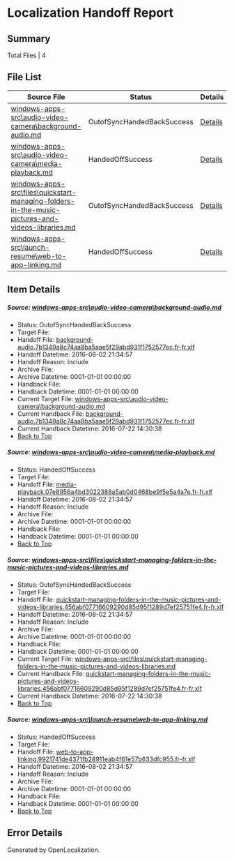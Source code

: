 # <a name='report-top'></a> Localization Handoff Report

## Summary
 Total Files | 4

## File List
 Source File | Status | Details 
 ----------- | ------ | ------- 
 [windows-apps-src\audio-video-camera\background-audio.md](https://github.com/Microsoft/windows-apps/blob/9d604df376890e8628eb906b62ccd14b17ccb0b1/windows-apps-src/audio-video-camera/background-audio.md) | OutofSyncHandedBackSuccess | [Details](#1eb4f0333e0847281b84cfb8f750148d7f7008c4161)
 [windows-apps-src\audio-video-camera\media-playback.md](https://github.com/Microsoft/windows-apps/blob/9d604df376890e8628eb906b62ccd14b17ccb0b1/windows-apps-src/audio-video-camera/media-playback.md) | HandedOffSuccess | [Details](#f8b5bf92bbd335efa0a6dbf6e4b9ae525466e3961657)
 [windows-apps-src\files\quickstart-managing-folders-in-the-music-pictures-and-videos-libraries.md](https://github.com/Microsoft/windows-apps/blob/acf2fe8dbcc348ddc41b083ad2e3cd7dc478e4b1/windows-apps-src/files/quickstart-managing-folders-in-the-music-pictures-and-videos-libraries.md) | OutofSyncHandedBackSuccess | [Details](#d5d79039304d9bea6f67030719923e76633aa9b73445)
 [windows-apps-src\launch-resume\web-to-app-linking.md](https://github.com/Microsoft/windows-apps/blob/13e28c8f4c6b7f1809ef32d7e2549e87d280c012/windows-apps-src/launch-resume/web-to-app-linking.md) | HandedOffSuccess | [Details](#80a890b126be4a3aded15790ca913c6f98cfdf2e4424)

## Item Details
##### <a name='1eb4f0333e0847281b84cfb8f750148d7f7008c4161'></a> Source: [windows-apps-src\audio-video-camera\background-audio.md](https://github.com/Microsoft/windows-apps/blob/9d604df376890e8628eb906b62ccd14b17ccb0b1/windows-apps-src/audio-video-camera/background-audio.md)
* Status: OutofSyncHandedBackSuccess
* Target File: 
* Handoff File: [background-audio.7b1349a8c74aa8ba5aae5f29abd931f1752577ec.fr-fr.xlf](https://github.com/Microsoft/WDG.handoff/blob/aab4ccc2cc55e7f7afa7bb5802ec6f7f71b8060d/ol-handoff/Microsoft/windows-apps.fr-fr/master/background-audio.7b1349a8c74aa8ba5aae5f29abd931f1752577ec.fr-fr.xlf)
* Handoff Datetime: 2016-08-02 21:34:57
* Handoff Reason: Include
* Archive File: 
* Archive Datetime: 0001-01-01 00:00:00
* Handback File: 
* Handback Datetime: 0001-01-01 00:00:00
* Current Target File: [windows-apps-src\audio-video-camera\background-audio.md](https://github.com/Microsoft/windows-apps.fr-fr/blob/402eb0dc49711783fdbd768a93aa5456388b34d9/windows-apps-src/audio-video-camera/background-audio.md)
* Current Handback File: [background-audio.7b1349a8c74aa8ba5aae5f29abd931f1752577ec.fr-fr.xlf](https://github.com/Microsoft/WDG.handback/blob/e8019a4155f189676550d9d336a37921a9040b0d/ol-handback/Microsoft/windows-apps.fr-fr/master/background-audio.7b1349a8c74aa8ba5aae5f29abd931f1752577ec.fr-fr.xlf)
* Current Handback Datetime: 2016-07-22 14:30:38
* [Back to Top](#report-top)

##### <a name='f8b5bf92bbd335efa0a6dbf6e4b9ae525466e3961657'></a> Source: [windows-apps-src\audio-video-camera\media-playback.md](https://github.com/Microsoft/windows-apps/blob/9d604df376890e8628eb906b62ccd14b17ccb0b1/windows-apps-src/audio-video-camera/media-playback.md)
* Status: HandedOffSuccess
* Target File: 
* Handoff File: [media-playback.07e8956a4bd3022388a5ab0d0468be9f5e5a4a7e.fr-fr.xlf](https://github.com/Microsoft/WDG.handoff/blob/aab4ccc2cc55e7f7afa7bb5802ec6f7f71b8060d/ol-handoff/Microsoft/windows-apps.fr-fr/master/media-playback.07e8956a4bd3022388a5ab0d0468be9f5e5a4a7e.fr-fr.xlf)
* Handoff Datetime: 2016-08-02 21:34:57
* Handoff Reason: Include
* Archive File: 
* Archive Datetime: 0001-01-01 00:00:00
* Handback File: 
* Handback Datetime: 0001-01-01 00:00:00
* [Back to Top](#report-top)

##### <a name='d5d79039304d9bea6f67030719923e76633aa9b73445'></a> Source: [windows-apps-src\files\quickstart-managing-folders-in-the-music-pictures-and-videos-libraries.md](https://github.com/Microsoft/windows-apps/blob/acf2fe8dbcc348ddc41b083ad2e3cd7dc478e4b1/windows-apps-src/files/quickstart-managing-folders-in-the-music-pictures-and-videos-libraries.md)
* Status: OutofSyncHandedBackSuccess
* Target File: 
* Handoff File: [quickstart-managing-folders-in-the-music-pictures-and-videos-libraries.456abf07716609290d85d95f1289d7ef25751fe4.fr-fr.xlf](https://github.com/Microsoft/WDG.handoff/blob/aab4ccc2cc55e7f7afa7bb5802ec6f7f71b8060d/ol-handoff/Microsoft/windows-apps.fr-fr/master/quickstart-managing-folders-in-the-music-pictures-and-videos-libraries.456abf07716609290d85d95f1289d7ef25751fe4.fr-fr.xlf)
* Handoff Datetime: 2016-08-02 21:34:57
* Handoff Reason: Include
* Archive File: 
* Archive Datetime: 0001-01-01 00:00:00
* Handback File: 
* Handback Datetime: 0001-01-01 00:00:00
* Current Target File: [windows-apps-src\files\quickstart-managing-folders-in-the-music-pictures-and-videos-libraries.md](https://github.com/Microsoft/windows-apps.fr-fr/blob/402eb0dc49711783fdbd768a93aa5456388b34d9/windows-apps-src/files/quickstart-managing-folders-in-the-music-pictures-and-videos-libraries.md)
* Current Handback File: [quickstart-managing-folders-in-the-music-pictures-and-videos-libraries.456abf07716609290d85d95f1289d7ef25751fe4.fr-fr.xlf](https://github.com/Microsoft/WDG.handback/blob/e8019a4155f189676550d9d336a37921a9040b0d/ol-handback/Microsoft/windows-apps.fr-fr/master/quickstart-managing-folders-in-the-music-pictures-and-videos-libraries.456abf07716609290d85d95f1289d7ef25751fe4.fr-fr.xlf)
* Current Handback Datetime: 2016-07-22 14:30:38
* [Back to Top](#report-top)

##### <a name='80a890b126be4a3aded15790ca913c6f98cfdf2e4424'></a> Source: [windows-apps-src\launch-resume\web-to-app-linking.md](https://github.com/Microsoft/windows-apps/blob/13e28c8f4c6b7f1809ef32d7e2549e87d280c012/windows-apps-src/launch-resume/web-to-app-linking.md)
* Status: HandedOffSuccess
* Target File: 
* Handoff File: [web-to-app-linking.9921741de4371fb28911eab4f61e57b633dfc955.fr-fr.xlf](https://github.com/Microsoft/WDG.handoff/blob/aab4ccc2cc55e7f7afa7bb5802ec6f7f71b8060d/ol-handoff/Microsoft/windows-apps.fr-fr/master/web-to-app-linking.9921741de4371fb28911eab4f61e57b633dfc955.fr-fr.xlf)
* Handoff Datetime: 2016-08-02 21:34:57
* Handoff Reason: Include
* Archive File: 
* Archive Datetime: 0001-01-01 00:00:00
* Handback File: 
* Handback Datetime: 0001-01-01 00:00:00
* [Back to Top](#report-top)


## Error Details

Generated by OpenLocalization.

